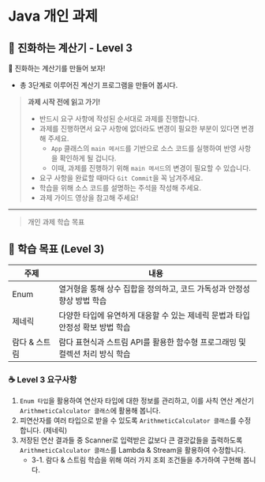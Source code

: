 # Java 개인 과제<br>

## 🧮 진화하는 계산기 - Level 3
<aside>
📢 진화하는 계산기를 만들어 보자!

- 총 3단계로 이루어진 계산기 프로그램을 만들어 봅시다.

> **과제 시작 전에 읽고 가기!**
> 
> - 반드시 요구 사항에 작성된 순서대로 과제를 진행합니다.
> - 과제를 진행하면서 요구 사항에 없더라도 변경이 필요한 부분이 있다면 변경해 주세요.
>     - `App` 클래스의 `main 메서드`를 기반으로 소스 코드를 실행하여 반영 사항을 확인하게 될 겁니다.
>     - 이때, 과제를 진행하기 위해 `main 메서드`의 변경이 필요할 수 있습니다.
> - 요구 사항을 완료할 때마다 `Git Commit`을 꼭 남겨주세요.
> - 학습을 위해 소스 코드를 설명하는 주석을 작성해 주세요.
> - 과제 가이드 영상을 참고해 주세요!
</aside>

---

> 개인 과제 학습 목표

## 🎯 학습 목표 (Level 3)

| 주제                  | 내용                                                                 |
|-----------------------|----------------------------------------------------------------------|
| Enum        | 열거형을 통해 상수 집합을 정의하고, 코드 가독성과 안정성 향상 방법 학습     |
| 제네릭      | 다양한 타입에 유연하게 대응할 수 있는 제네릭 문법과 타입 안정성 확보 방법 학습 |
| 람다 & 스트림 | 람다 표현식과 스트림 API를 활용한 함수형 프로그래밍 및 컬렉션 처리 방식 학습   |

### ☕ Level 3 요구사항

1. `Enum 타입`을 활용하여 연산자 타입에 대한 정보를 관리하고, 이를 사칙 연산 계산기 `ArithmeticCalculator 클래스`에 활용해 봅니다.
2. 피연산자를 여러 타입으로 받을 수 있도록 `ArithmeticCalculator 클래스`를 수정합니다. (제네릭)
3. 저장된 연산 결과들 중 Scanner로 입력받은 값보다 큰 결괏값들을 출력하도록 `ArithmeticCalculator 클래스`를 Lambda & Stream을 활용하여 수정합니다.  
   - 3-1. 람다 & 스트림 학습을 위해 여러 가지 조회 조건들을 추가하여 구현해 봅니다.
